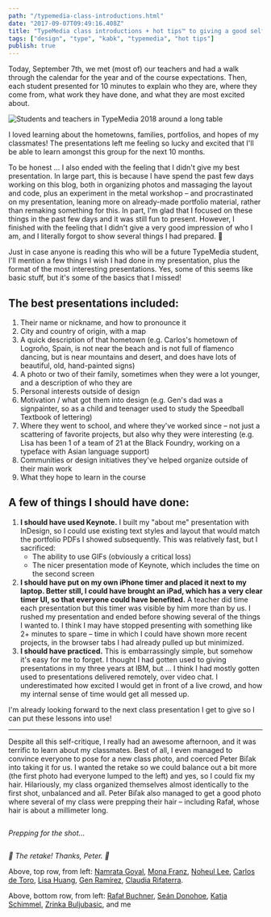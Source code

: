 ```yaml
---
path: "/typemedia-class-introductions.html"
date: "2017-09-07T09:49:16.408Z" 
title: "TypeMedia class introductions + hot tips™ to giving a good self-intro presentation"
tags: ["design", "type", "kabk", "typemedia", "hot tips"]
publish: true
---
```


Today, September 7th, we met (most of) our teachers and had a walk through the calendar for the year and of the course expectations. Then, each student presented for 10 minutes to explain who they are, where they come from, what work they have done, and what they are most excited about. 

<img src="./images/DSCF3728.jpg" alt="Students and teachers in TypeMedia 2018 around a long table">

I loved learning about the hometowns, families, portfolios, and hopes of my classmates! The presentations left me feeling so lucky and excited that I'll be able to learn amongst this group for the next 10 months. 

To be honest ... I also ended with the feeling that I didn't give my best presentation. In large part, this is because I have spend the past few days working on this blog, both in organizing photos and massaging the layout and code, plus an experiment in the metal workshop – and procrastinated on my presentation, leaning more on already-made portfolio material, rather than remaking something for this. In part, I'm glad that I focused on these things in the past few days and it was still fun to present. However, I finished with the feeling that I didn't give a very good impression of who I am, and I literally forgot to show several things I had prepared. 😬

Just in case anyone is reading this who will be a future TypeMedia student, I'll mention a few things I wish I had done in my presentation, plus the format of the most interesting presentations. Yes, some of this seems like basic stuff, but it's some of the basics that I missed!

## The best presentations included:

1. Their name or nickname, and how to pronounce it
1. City and country of origin, with a map
1. A quick description of that hometown (e.g. Carlos's hometown of Logroño, Spain, is not near the beach and is not full of flamenco dancing, but is near mountains and desert, and does have lots of beautiful, old, hand-painted signs)
1. A photo or two of their family, sometimes when they were a lot younger, and a description of who they are
1. Personal interests outside of design
1. Motivation / what got them into design (e.g. Gen's dad was a signpainter, so as a child and teenager used to study the Speedball Textbook of lettering)
1. Where they went to school, and where they've worked since – not just a scattering of favorite projects, but also why they were interesting (e.g. Lisa has been 1 of a team of 21 at the Black Foundry, working on a typeface with Asian language support)
1. Communities or design initiatives they've helped organize outside of their main work
1. What they hope to learn in the course

## A few of things I should have done:

1. **I should have used Keynote.** I built my "about me" presentation with InDesign, so I could use existing text styles and layout that would match the portfolio PDFs I showed subsequently. This was relatively fast, but I sacrificed:
    - The ability to use GIFs (obviously a critical loss)
    - The nicer presentation mode of Keynote, which includes the time on the second screen
1. **I should have put on my own iPhone timer and placed it next to my laptop. Better still, I could have brought an iPad, which has a very clear timer UI, so that everyone could have benefited.** A teacher did time each presentation but this timer was visible by him more than by us. I rushed my presentation and ended before showing several of the things I wanted to. I think I may have stopped presenting with something like 2+ minutes to spare – time in which I could have shown more recent projects, in the browser tabs I had already pulled up but minimized.
1. **I should have practiced.** This is embarrassingly simple, but somehow it's easy for me to forget. I thought I had gotten used to giving presentations in my three years at IBM, but ... I think I had mostly gotten used to presentations delivered remotely, over video chat. I underestimated how excited I would get in front of a live crowd, and how my internal sense of time would get all messed up.

I'm already looking forward to the next class presentation I get to give so I can put these lessons into use!

---


Despite all this self-critique, I really had an awesome afternoon, and it was terrific to learn about my classmates. Best of all, I even managed to convince everyone to pose for a new class photo, and coerced Peter Biľak into taking it for us. I wanted the retake so we could balance out a bit more (the first photo had everyone lumped to the left) and yes, so I could fix my hair. Hilariously, my class organized themselves almost identically to the first shot, unbalanced and all. Peter Biľak also managed to get a good photo where several of my class were prepping their hair – including Rafał, whose hair is about a millimeter long.

<img src="./images/DSCF3731.jpg" alt="">

_Prepping for the shot..._

<img src="./images/DSCF3734.jpg" alt="">

_🎉 The retake! Thanks, Peter. 🎉_

Above, top row, from left: [Namrata Goyal](https://twitter.com/n__goyal), [Mona Franz](https://twitter.com/diefranzkanns), [Noheul Lee](https://twitter.com/lne818), [Carlos de Toro](https://twitter.com/carlos_detoro), [Lisa Huang](https://twitter.com/LisaLisahuang), [Gen Ramírez](https://twitter.com/genramirez), [Claudia Rifaterra](http://claudiarifaterra.com/).

Above, bottom row, from left: [Rafał Buchner](https://twitter.com/RafalBuchner), [Seán Donohoe](https://twitter.com/sean_donohoe), [Katja Schimmel](https://www.behance.net/KatjaSchimmel), [Zrinka Buljubasic](https://twitter.com/zrinka_b), and me